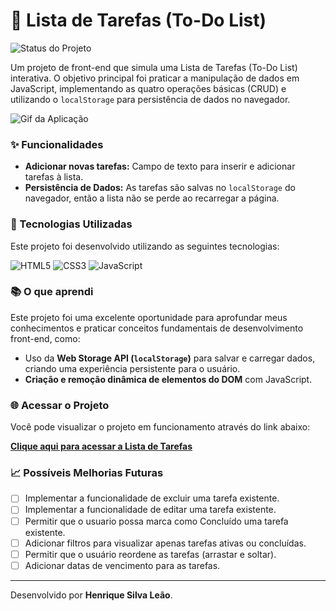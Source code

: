# 📝 Lista de Tarefas (To-Do List)

![Status do Projeto](https://img.shields.io/badge/Status-Concluído-brightgreen)

Um projeto de front-end que simula uma Lista de Tarefas (To-Do List) interativa. O objetivo principal foi praticar a manipulação de dados em JavaScript, implementando as quatro operações básicas (CRUD) e utilizando o `localStorage` para persistência de dados no navegador.

![Gif da Aplicação](https://i.imgur.com/your-gif-url.gif) 

### ✨ Funcionalidades

* **Adicionar novas tarefas:** Campo de texto para inserir e adicionar tarefas à lista.
* **Persistência de Dados:** As tarefas são salvas no `localStorage` do navegador, então a lista não se perde ao recarregar a página.

### 🚀 Tecnologias Utilizadas

Este projeto foi desenvolvido utilizando as seguintes tecnologias:

![HTML5](https://img.shields.io/badge/HTML5-E34F26?style=for-the-badge&logo=html5&logoColor=white)
![CSS3](https://img.shields.io/badge/CSS3-1572B6?style=for-the-badge&logo=css3&logoColor=white)
![JavaScript](https://img.shields.io/badge/JavaScript-F7DF1E?style=for-the-badge&logo=javascript&logoColor=black)

### 📚 O que aprendi

Este projeto foi uma excelente oportunidade para aprofundar meus conhecimentos e praticar conceitos fundamentais de desenvolvimento front-end, como:

* Uso da **Web Storage API (`localStorage`)** para salvar e carregar dados, criando uma experiência persistente para o usuário.
* **Criação e remoção dinâmica de elementos do DOM** com JavaScript.

### 🌐 Acessar o Projeto

Você pode visualizar o projeto em funcionamento através do link abaixo:

[**Clique aqui para acessar a Lista de Tarefas**]()

### 📈 Possíveis Melhorias Futuras

* [ ] Implementar a funcionalidade de excluir uma tarefa existente.
* [ ] Implementar a funcionalidade de editar uma tarefa existente.
* [ ] Permitir que o usuario possa marca como Concluído uma tarefa existente.
* [ ] Adicionar filtros para visualizar apenas tarefas ativas ou concluídas.
* [ ] Permitir que o usuário reordene as tarefas (arrastar e soltar).
* [ ] Adicionar datas de vencimento para as tarefas.

---
Desenvolvido por **Henrique Silva Leão**.
